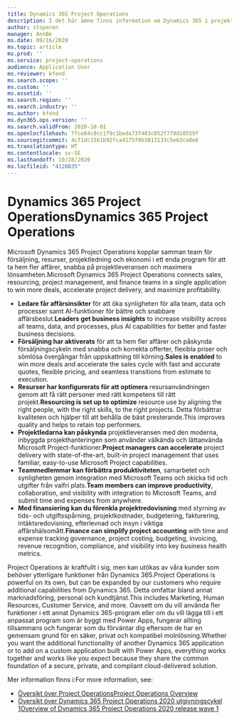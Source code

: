 ```yaml
---
title: Dynamics 365 Project Operations
description: I det här ämne finns information om Dynamics 365 i projektåtgärder.
author: stsporen
manager: AnnBe
ms.date: 09/16/2020
ms.topic: article
ms.prod: ''
ms.service: project-operations
audience: Application User
ms.reviewer: kfend
ms.search.scope: ''
ms.custom: ''
ms.assetid: ''
ms.search.region: ''
ms.search.industry: ''
ms.author: kfend
ms.dyn365.ops.version: ''
ms.search.validFrom: 2020-10-01
ms.openlocfilehash: 7fce84c9cc1f9c1beda73f403c052f779d10559f
ms.sourcegitcommit: 4cf1dc1561b92fca4175f0b3813133c5e63ce8e6
ms.translationtype: HT
ms.contentlocale: sv-SE
ms.lasthandoff: 10/28/2020
ms.locfileid: "4120835"
---
```

# <a name="dynamics-365-project-operations"></a><span data-ttu-id="5ca3c-103">Dynamics 365 Project Operations</span><span class="sxs-lookup"><span data-stu-id="5ca3c-103">Dynamics 365 Project Operations</span></span>

<span data-ttu-id="5ca3c-104">Microsoft Dynamics 365 Project Operations kopplar samman team för försäljning, resurser, projektledning och ekonomi i ett enda program för att ta hem fler affärer, snabba på projektleveransen och maximera lönsamheten.</span><span class="sxs-lookup"><span data-stu-id="5ca3c-104">Microsoft Dynamics 365 Project Operations connects sales, resourcing, project management, and finance teams in a single application to win more deals, accelerate project delivery, and maximize profitability.</span></span>

-   <span data-ttu-id="5ca3c-105">**Ledare får affärsinsikter** för att öka synligheten för alla team, data och processer samt AI-funktioner för bättre och snabbare affärsbeslut.</span><span class="sxs-lookup"><span data-stu-id="5ca3c-105">**Leaders get business insights** to increase visibility across all teams, data, and processes, plus AI capabilities for better and faster business decisions.</span></span>
-   <span data-ttu-id="5ca3c-106">**Försäljning har aktiverats** för att ta hem fler affärer och påskynda försäljningscykeln med snabba och korrekta offerter, flexibla priser och sömlösa övergångar från uppskattning till körning.</span><span class="sxs-lookup"><span data-stu-id="5ca3c-106">**Sales is enabled** to win more deals and accelerate the sales cycle with fast and accurate quotes, flexible pricing, and seamless transitions from estimate to execution.</span></span>
-   <span data-ttu-id="5ca3c-107">**Resurser har konfigurerats för att optimera** resursanvändningen genom att få rätt personer med rätt kompetens till rätt projekt.</span><span class="sxs-lookup"><span data-stu-id="5ca3c-107">**Resourcing is set up to optimize** resource use by aligning the right people, with the right skills, to the right projects.</span></span> <span data-ttu-id="5ca3c-108">Detta förbättrar kvaliteten och hjälper till att behålla de bäst presterande.</span><span class="sxs-lookup"><span data-stu-id="5ca3c-108">This improves quality and helps to retain top performers.</span></span>
-   <span data-ttu-id="5ca3c-109">**Projektledarna kan påskynda** projektleveransen med den moderna, inbyggda projekthanteringen som använder välkända och lättanvända Microsoft Project-funktioner.</span><span class="sxs-lookup"><span data-stu-id="5ca3c-109">**Project managers can accelerate** project delivery with state-of-the-art, built-in project management that uses familiar, easy-to-use Microsoft Project capabilities.</span></span>
-   <span data-ttu-id="5ca3c-110">**Teammedlemmar kan förbättra produktiviteten**, samarbetet och synligheten genom integration med Microsoft Teams och skicka tid och utgifter från valfri plats.</span><span class="sxs-lookup"><span data-stu-id="5ca3c-110">**Team members can improve productivity**, collaboration, and visibility with integration to Microsoft Teams, and submit time and expenses from anywhere.</span></span>
-   <span data-ttu-id="5ca3c-111">**Med finansiering kan du förenkla projektredovisning** med styrning av tids- och utgiftsspårning, projektkostnader, budgetering, fakturering, intäktsredovisning, efterlevnad och insyn i viktiga affärshälsomått.</span><span class="sxs-lookup"><span data-stu-id="5ca3c-111">**Finance can simplify project accounting** with time and expense tracking governance, project costing, budgeting, invoicing, revenue recognition, compliance, and visibility into key business health metrics.</span></span>

<span data-ttu-id="5ca3c-112">Project Operations är kraftfullt i sig, men kan utökas av våra kunder som behöver ytterligare funktioner från Dynamics 365.</span><span class="sxs-lookup"><span data-stu-id="5ca3c-112">Project Operations is powerful on its own, but can be expanded by our customers who require additional capabilities from Dynamics 365.</span></span> <span data-ttu-id="5ca3c-113">Detta omfattar bland annat marknadsföring, personal och kundtjänst.</span><span class="sxs-lookup"><span data-stu-id="5ca3c-113">This includes Marketing, Human Resources, Customer Service, and more.</span></span> <span data-ttu-id="5ca3c-114">Oavsett om du vill använda fler funktioner i ett annat Dynamics 365-program eller om du vill lägga till i ett anpassat program som är byggt med Power Apps, fungerar allting tillsammans och fungerar som du förväntar dig eftersom de har en gemensam grund för en säker, privat och kompatibel molnlösning.</span><span class="sxs-lookup"><span data-stu-id="5ca3c-114">Whether you want the additional functionality of another Dynamics 365 application or to add on a custom application built with Power Apps, everything works together and works like you expect because they share the common foundation of a secure, private, and compliant cloud-delivered solution.</span></span>

<span data-ttu-id="5ca3c-115">Mer information finns i:</span><span class="sxs-lookup"><span data-stu-id="5ca3c-115">For more information, see:</span></span>

- [<span data-ttu-id="5ca3c-116">Översikt över Project Operations</span><span class="sxs-lookup"><span data-stu-id="5ca3c-116">Project Operations Overview</span></span>](https://dynamics.microsoft.com/en-us/project-operations/overview/)
- [<span data-ttu-id="5ca3c-117">Översikt över Dynamics 365 Project Operations 2020 utgivningscykel 1</span><span class="sxs-lookup"><span data-stu-id="5ca3c-117">Overview of Dynamics 365 Project Operations 2020 release wave 1</span></span>](https://docs.microsoft.com/dynamics365-release-plan/2020wave1/dynamics365-project-operations/)


